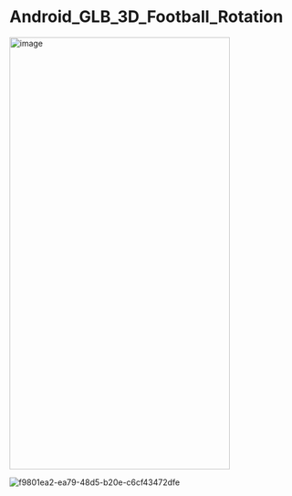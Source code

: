 # Android_GLB_3D_Football_Rotation

<img width="386" height="757" alt="image" src="https://github.com/user-attachments/assets/eeee303b-4b5d-4d22-9861-63617f42275d" />

![f9801ea2-ea79-48d5-b20e-c6cf43472dfe](https://github.com/user-attachments/assets/53bf64e4-9537-4c5c-ab9c-58a1bcb8b7d5)
